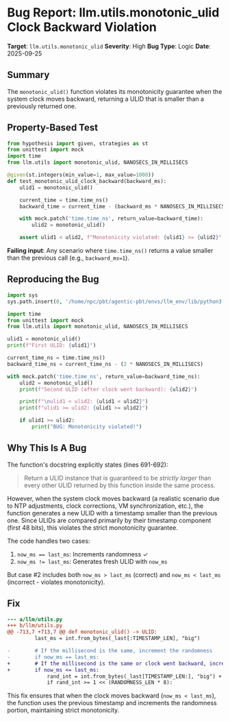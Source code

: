 # Bug Report: llm.utils.monotonic_ulid Clock Backward Violation

**Target**: `llm.utils.monotonic_ulid`
**Severity**: High
**Bug Type**: Logic
**Date**: 2025-09-25

## Summary

The `monotonic_ulid()` function violates its monotonicity guarantee when the system clock moves backward, returning a ULID that is smaller than a previously returned one.

## Property-Based Test

```python
from hypothesis import given, strategies as st
from unittest import mock
import time
from llm.utils import monotonic_ulid, NANOSECS_IN_MILLISECS

@given(st.integers(min_value=1, max_value=1000))
def test_monotonic_ulid_clock_backward(backward_ms):
    ulid1 = monotonic_ulid()

    current_time = time.time_ns()
    backward_time = current_time - (backward_ms * NANOSECS_IN_MILLISECS)

    with mock.patch('time.time_ns', return_value=backward_time):
        ulid2 = monotonic_ulid()

    assert ulid1 < ulid2, f"Monotonicity violated: {ulid1} >= {ulid2}"
```

**Failing input**: Any scenario where `time.time_ns()` returns a value smaller than the previous call (e.g., `backward_ms=1`).

## Reproducing the Bug

```python
import sys
sys.path.insert(0, '/home/npc/pbt/agentic-pbt/envs/llm_env/lib/python3.13/site-packages')

import time
from unittest import mock
from llm.utils import monotonic_ulid, NANOSECS_IN_MILLISECS

ulid1 = monotonic_ulid()
print(f"First ULID: {ulid1}")

current_time_ns = time.time_ns()
backward_time_ns = current_time_ns - (2 * NANOSECS_IN_MILLISECS)

with mock.patch('time.time_ns', return_value=backward_time_ns):
    ulid2 = monotonic_ulid()
    print(f"Second ULID (after clock went backward): {ulid2}")

    print(f"\nulid1 < ulid2: {ulid1 < ulid2}")
    print(f"ulid1 >= ulid2: {ulid1 >= ulid2}")

    if ulid1 >= ulid2:
        print("BUG: Monotonicity violated!")
```

## Why This Is A Bug

The function's docstring explicitly states (lines 691-692):

> Return a ULID instance that is guaranteed to be *strictly larger* than every other ULID returned by this function inside the same process.

However, when the system clock moves backward (a realistic scenario due to NTP adjustments, clock corrections, VM synchronization, etc.), the function generates a new ULID with a timestamp smaller than the previous one. Since ULIDs are compared primarily by their timestamp component (first 48 bits), this violates the strict monotonicity guarantee.

The code handles two cases:
1. `now_ms == last_ms`: Increments randomness ✓
2. `now_ms != last_ms`: Generates fresh ULID with `now_ms`

But case #2 includes both `now_ms > last_ms` (correct) and `now_ms < last_ms` (incorrect - violates monotonicity).

## Fix

```diff
--- a/llm/utils.py
+++ b/llm/utils.py
@@ -713,7 +713,7 @@ def monotonic_ulid() -> ULID:
         last_ms = int.from_bytes(_last[:TIMESTAMP_LEN], "big")

-        # If the millisecond is the same, increment the randomness
-        if now_ms == last_ms:
+        # If the millisecond is the same or clock went backward, increment the randomness
+        if now_ms <= last_ms:
             rand_int = int.from_bytes(_last[TIMESTAMP_LEN:], "big") + 1
             if rand_int >= 1 << (RANDOMNESS_LEN * 8):
```

This fix ensures that when the clock moves backward (`now_ms < last_ms`), the function uses the previous timestamp and increments the randomness portion, maintaining strict monotonicity.